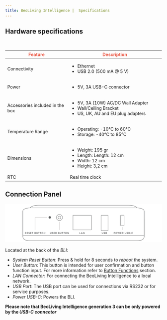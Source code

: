 ```yaml
---
title: BeoLiving Intelligence |  Specifications
---
```

<h2> <span class="float-right">
<a href="https://github.com/khimo/khimo.github.io/files/6421251/Beoliving_Intelligence_specs.pdf" title="Download"><i class="fa fa-arrow-circle-down  fa-2x"></i></a>
</span>  Hardware specifications </h2>

<br/>

<table class="table">
  <thead>
    <tr style="color: #eb5946">
      <th scope="col" style="width: 40%">Feature</th>
      <th scope="col" >Description</th>
    </tr>
  </thead>
  <tbody>
    <tr>
      <td>Connectivity</td>
      <td>
        <ul>
          <li>Ethernet </li>
          <li>USB 2.0 (500 mA @ 5 V)</li>
        </ul>
      </td>
    </tr>
    <tr>
      <td>Power</td>
      <td>
        <ul>
          <li>5V, 3A USB-C connector</li>
        </ul>
      </td>
    </tr>
    <tr>
      <td>Accessories included in the box</td>
      <td>
        <ul>
          <li>5V, 3A (10W) AC/DC Wall Adapter</li>
          <li>Wall/Ceiling Bracket</li>
          <li>US, UK, AU and EU plug adapters</li>
        </ul>
      </td>
    </tr>
    <tr>
      <td>Temperature Range</td>
      <td>
        <ul>
          <li>Operating: -10°C to 60°C</li>
          <li>Storage: -40°C to 85°C</li>
        </ul>
      </td>
    </tr>
    <tr>
      <td>Dimensions</td>
      <td>
        <ul>
        <li> Weight: 195 gr </li>
        <li>Length: Length: 12 cm </li>
        <li>Width: 12 cm </li>
        <li>Height: 3,2 cm </li>
        </ul>
      </td>
    </tr>
    <tr>
      <td>RTC</td>
      <td>
        </li>Real time clock </li>
      </td>
    </tr>
  </tbody>
</table>




## Connection Panel

<img src="pictures/bli-advanced-user-guide/hardware-description.png" class="img-fluid" alt="Ports"/>

Located at the back of the _BLI_:

+ *System Reset Button*: Press & hold for 8 seconds to *reboot* the system.
+ *User Button*: This button is intended for user confirmation and button function input. For more information refer to [Button Functions](05-user_button.md) section. 
+ *LAN Connector*: For connecting the BeoLiving Intelligence to a local network. 
+ *USB Port*: The USB port can be used for connections via RS232 or for service purposes.
+ *Power USB-C*: Powers the BLI.


**Please note that BeoLiving Intelligence generation 3 can be only powered by the *USB-C connector***
